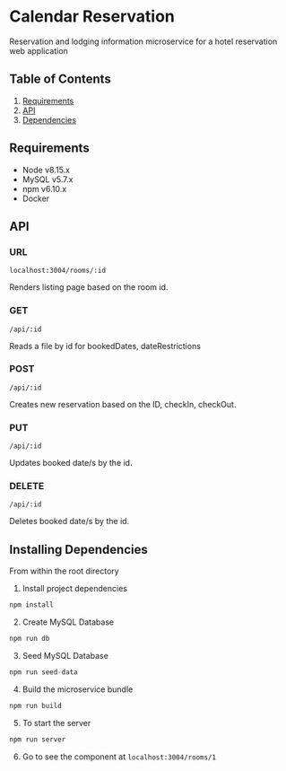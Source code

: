 # Calendar Reservation
Reservation and lodging information microservice for a hotel reservation web application

## Table of Contents
1. [Requirements](#requirements)
1. [API](#API)
1. [Dependencies](#Installing-Dependencies)

## Requirements
- Node v8.15.x
- MySQL v5.7.x
- npm v6.10.x
- Docker

## API
### URL
`localhost:3004/rooms/:id`

Renders listing page based on the room id.

### GET
`/api/:id`

Reads a file by id for bookedDates, dateRestrictions

### POST
`/api/:id`

 Creates new reservation based on the ID, checkIn, checkOut.


### PUT
`/api/:id`

Updates booked date/s by the id.

### DELETE
`/api/:id`

Deletes booked date/s by the id.


## Installing Dependencies
From within the root directory

1. Install project dependencies
```javascript
npm install
```

2. Create MySQL Database
```javascript
npm run db
```

3. Seed MySQL Database
```javascript
npm run seed-data
```

4. Build the microservice bundle
```javascript
npm run build
```

5. To start the server
```javascript
npm run server
```

6. Go to see the component at `localhost:3004/rooms/1`
